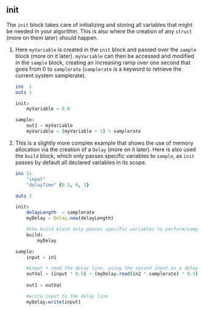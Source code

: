 ## init

The `init` block takes care of initializing and storing all variables that might be needed in your algorithm. This is also where the creation of any `struct` (more on them later) should happen.


1) Here `myVariable` is created in the `init` block and passed over the `sample` block (more on it later). `myVariable` can then be accessed and modified in the `sample` block, creating an increasing ramp over one second that goes from 0 to `samplerate` (`samplerate` is a keyword to retrieve the current system samplerate).

    ```nim
    ins  1
    outs 1

    init:
        myVariable = 0.0

    sample:
        out1 = myVariable
        myVariable = (myVariable + 1) % samplerate
    ```

2) This is a slightly more complex example that shows the use of memory allocation via the creation of a `Delay` (more on it later). Here is also used the `build` block, which only passes specific variables to `sample`, as `init` passes by default all declared variables in its scope.

    ```nim
    ins 2:
        "input"
        "delayTime" {0.5, 0, 1}

    outs 1

    init:
        delayLength  = samplerate
        myDelay = Delay.new(delayLength)

        #the build block only passes specific variables to perform/sample
        build:
            myDelay

    sample:
        input = in1

        #input + read the delay line, using the second input as a delay time control
        outVal = (input * 0.5) + (myDelay.read(in2 * samplerate) * 0.5)
        
        out1 = outVal

        #write input to the delay line
        myDelay.write(input)
    ```